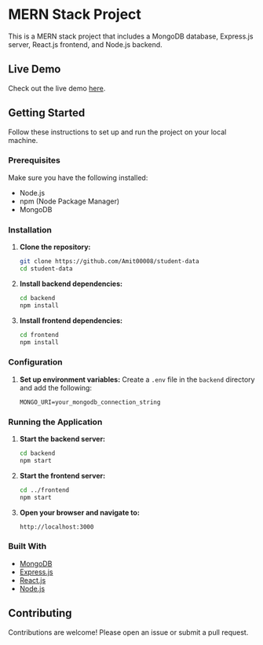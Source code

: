 # MERN Stack Project

This is a MERN stack project that includes a MongoDB database, Express.js server, React.js frontend, and Node.js backend.

## Live Demo
Check out the live demo [here](https://51.24.5.57/).

## Getting Started

Follow these instructions to set up and run the project on your local machine.

### Prerequisites

Make sure you have the following installed:
- Node.js
- npm (Node Package Manager)
- MongoDB

### Installation

1. **Clone the repository:**
    ```bash
    git clone https://github.com/Amit00008/student-data
    cd student-data
    ```

2. **Install backend dependencies:**
    ```bash
    cd backend
    npm install
    ```

3. **Install frontend dependencies:**
    ```bash
    cd frontend
    npm install
    ```

### Configuration

1. **Set up environment variables:**
    Create a `.env` file in the `backend` directory and add the following:
    ```env
    MONGO_URI=your_mongodb_connection_string
    ```

### Running the Application

1. **Start the backend server:**
    ```bash
    cd backend
    npm start
    ```

2. **Start the frontend server:**
    ```bash
    cd ../frontend
    npm start
    ```

3. **Open your browser and navigate to:**
    ```
    http://localhost:3000
    ```

### Built With

- [MongoDB](https://www.mongodb.com/)
- [Express.js](https://expressjs.com/)
- [React.js](https://reactjs.org/)
- [Node.js](https://nodejs.org/)

## Contributing

Contributions are welcome! Please open an issue or submit a pull request.


